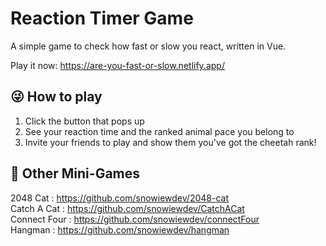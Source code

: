 # Reaction Timer Game
A simple game to check how fast or slow you react, written in Vue.

Play it now: https://are-you-fast-or-slow.netlify.app/

## 😜 How to play
1. Click the button that pops up 
2. See your reaction time and the ranked animal pace you belong to
3. Invite your friends to play and show them you've got the cheetah rank!

## 👾 Other Mini-Games
2048 Cat : https://github.com/snowiewdev/2048-cat <br/>
Catch A Cat : https://github.com/snowiewdev/CatchACat <br/>
Connect Four : https://github.com/snowiewdev/connectFour <br/>
Hangman : https://github.com/snowiewdev/hangman
